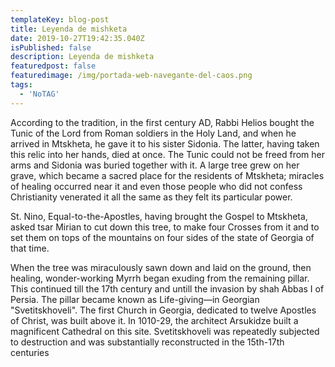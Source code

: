 ```yaml
---
templateKey: blog-post
title: Leyenda de mishketa
date: 2019-10-27T19:42:35.040Z
isPublished: false
description: Leyenda de mishketa
featuredpost: false
featuredimage: /img/portada-web-navegante-del-caos.png
tags:
  - 'NoTAG'
---
```

According to the tradition, in the first century AD, Rabbi Helios bought the Tunic of the Lord from Roman soldiers in the Holy Land, and when he arrived in Mtskheta, he gave it to his sister Sidonia. The latter, having taken this relic into her hands, died at once. The Tunic could not be freed from her arms and Sidonia was buried together with it. A large tree grew on her grave, which became a sacred place for the residents of Mtskheta; miracles of healing occurred near it and even those people who did not confess Christianity venerated it all the same as they felt its particular power.



St. Nino, Equal-to-the-Apostles, having brought the Gospel to Mtskheta, asked tsar Mirian to cut down this tree, to make four Crosses from it and to set them on tops of the mountains on four sides of the state of Georgia of that time.



When the tree was miraculously sawn down and laid on the ground, then healing, wonder-working Myrrh began exuding from the remaining pillar. This continued till the 17th century and untill the invasion by shah Abbas I of Persia. The pillar became known as Life-giving—in Georgian "Svetitskhoveli". The first Church in Georgia, dedicated to twelve Apostles of Christ, was built above it. In 1010-29, the architect Arsukidze built a magnificent Cathedral on this site. Svetitskhoveli was repeatedly subjected to destruction and was substantially reconstructed in the 15th-17th centuries
